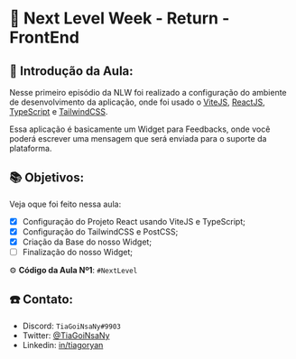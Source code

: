 # :rocket: Next Level Week - Return - FrontEnd

## :wave: Introdução da Aula:

Nesse primeiro episódio da NLW foi realizado a configuração do ambiente de desenvolvimento da aplicação, onde foi usado o [ViteJS](https://vitejs.dev/), [ReactJS](https://pt-br.reactjs.org/), [TypeScript](https://www.typescriptlang.org/) e [TailwindCSS](https://tailwindcss.com/).

Essa aplicação é basicamente um Widget para Feedbacks, onde você poderá escrever uma mensagem que será enviada para o suporte da plataforma.

## :books: Objetivos:
Veja oque foi feito nessa aula:

- [X] Configuração do Projeto React usando ViteJS e TypeScript;
- [X] Configuração do TailwindCSS e PostCSS;
- [X] Criação da Base do nosso Widget;
- [ ] Finalização do nosso Widget; 

:gear: **Código da Aula Nº1**: `#NextLevel`

## :phone: Contato:

- Discord: `TiaGoiNsaNy#9903`
- Twitter: [@TiaGoiNsaNy](https://twitter.com/TiaGoiNsaNy)
- Linkedin: [in/tiagoryan](https://www.linkedin.com/in/tiagoryan)